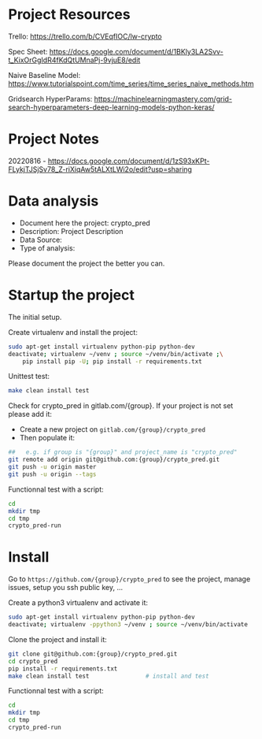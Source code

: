 # Project Resources
Trello: https://trello.com/b/CVEqfIOC/lw-crypto

Spec Sheet: https://docs.google.com/document/d/1BKly3LA2Svv-t_KixOrGgIdR4fKdQtUMnaPj-9vjuE8/edit

Naive Baseline Model: https://www.tutorialspoint.com/time_series/time_series_naive_methods.htm

Gridsearch HyperParams: https://machinelearningmastery.com/grid-search-hyperparameters-deep-learning-models-python-keras/

# Project Notes 
20220816 - https://docs.google.com/document/d/1zS93xKPt-FLykjTJSjSv78_Z-riXiqAw5tALXtLWi2o/edit?usp=sharing



# Data analysis
- Document here the project: crypto_pred
- Description: Project Description
- Data Source:
- Type of analysis:

Please document the project the better you can.

# Startup the project

The initial setup.

Create virtualenv and install the project:
```bash
sudo apt-get install virtualenv python-pip python-dev
deactivate; virtualenv ~/venv ; source ~/venv/bin/activate ;\
    pip install pip -U; pip install -r requirements.txt
```

Unittest test:
```bash
make clean install test
```

Check for crypto_pred in gitlab.com/{group}.
If your project is not set please add it:

- Create a new project on `gitlab.com/{group}/crypto_pred`
- Then populate it:

```bash
##   e.g. if group is "{group}" and project_name is "crypto_pred"
git remote add origin git@github.com:{group}/crypto_pred.git
git push -u origin master
git push -u origin --tags
```

Functionnal test with a script:

```bash
cd
mkdir tmp
cd tmp
crypto_pred-run
```

# Install

Go to `https://github.com/{group}/crypto_pred` to see the project, manage issues,
setup you ssh public key, ...

Create a python3 virtualenv and activate it:

```bash
sudo apt-get install virtualenv python-pip python-dev
deactivate; virtualenv -ppython3 ~/venv ; source ~/venv/bin/activate
```

Clone the project and install it:

```bash
git clone git@github.com:{group}/crypto_pred.git
cd crypto_pred
pip install -r requirements.txt
make clean install test                # install and test
```
Functionnal test with a script:

```bash
cd
mkdir tmp
cd tmp
crypto_pred-run
```
